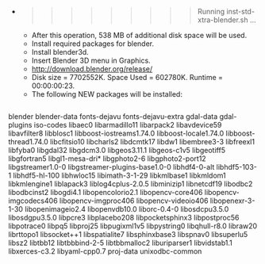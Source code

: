 * >>>>>>>>> Running inst-std-xtra-blender.sh ...
  * After this operation, 538 MB of additional disk space will be used.
  * Install required packages for blender.
  * Install blender3d.
  * Insert Blender 3D menu in Graphics.
  * http://download.blender.org/release/
  * Disk size = 7702552K. Space Used = 602780K. Runtime = 00:00:00:23.
  * The following NEW packages will be installed:
  ```bash
blender blender-data fonts-dejavu fonts-dejavu-extra gdal-data
gdal-plugins iso-codes libaec0 libarmadillo11 libarpack2
libavdevice59 libavfilter8 libblosc1 libboost-iostreams1.74.0 libboost-locale1.74.0
libboost-thread1.74.0 libcfitsio10 libcharls2 libdcmtk17 libdw1
libembree3-3 libfreexl1 libfyba0 libgdal32 libgdcm3.0
libgeos3.11.1 libgeos-c1v5 libgeotiff5 libgfortran5 libgl1-mesa-dri*
libgphoto2-6 libgphoto2-port12 libgstreamer1.0-0 libgstreamer-plugins-base1.0-0 libhdf4-0-alt
libhdf5-103-1 libhdf5-hl-100 libhwloc15 libimath-3-1-29 libkmlbase1
libkmldom1 libkmlengine1 liblapack3 liblog4cplus-2.0.5 libminizip1
libnetcdf19 libodbc2 libodbcinst2 libogdi4.1 libopencolorio2.1
libopencv-core406 libopencv-imgcodecs406 libopencv-imgproc406 libopencv-videoio406 libopenexr-3-1-30
libopenimageio2.4 libopenvdb10.0 liborc-0.4-0 libosdcpu3.5.0 libosdgpu3.5.0
libpcre3 libplacebo208 libpocketsphinx3 libpostproc56 libpotrace0
libpq5 libproj25 libpugixml1v5 libpystring0 libqhull-r8.0
libraw20 librttopo1 libsocket++1 libspatialite7 libsphinxbase3
libspnav0 libsuperlu5 libsz2 libtbb12 libtbbbind-2-5
libtbbmalloc2 liburiparser1 libvidstab1.1 libxerces-c3.2 libyaml-cpp0.7
proj-data unixodbc-common
  ```
